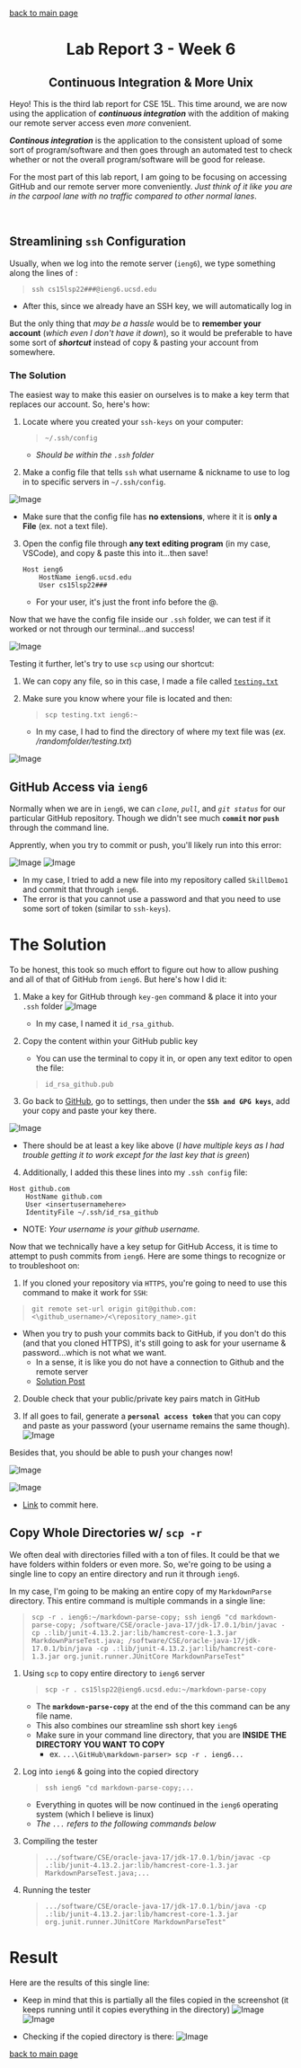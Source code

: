 [back to main page](https://kennethkietvuong.github.io/cse15l-lab-reports/)

<meta http-equiv="refresh" content="10">

<body>
      <h1 style="text-align:center">Lab Report 3 - Week 6</h1>
      <h2 style="text-align:center">Continuous Integration &  More Unix</h2>
   </body>

Heyo! This is the third lab report for CSE 15L. This time around, we are now using the application of ***continuous integration*** with the addition of making our remote server access even *more* convenient.

***Continous integration*** is the application to the consistent upload of some sort of program/software and then goes through an automated test to check whether or not the overall program/software will be good for release.

For the most part of this lab report, I am going to be focusing on accessing GitHub and our remote server more conveniently. *Just think of it like you are in the carpool lane with no traffic compared to other normal lanes*.
<p>&nbsp;</p>

## Streamlining `ssh` Configuration
Usually, when we log into the remote server (`ieng6`), we type something along the lines of :

> `ssh cs15lsp22###@ieng6.ucsd.edu`

* After this, since we already have an SSH key, we will automatically log in

But the only thing that *may be a hassle* would be to **remember your account** (*which even I don't have it down*), so it would be preferable to have some sort of ***shortcut*** instead of copy & pasting your account from somewhere.

### The Solution
The easiest way to make this easier on ourselves is to make a key term that replaces our account. So, here's how:

1. Locate where you created your `ssh-keys` on your computer:
    > `~/.ssh/config`

    * *Should be within the `.ssh` folder*

2. Make a config file that tells `ssh` what username & nickname to use to log in to specific servers in `~/.ssh/config`.

![Image](/lab-report-assets/report3/config_where.png)
* Make sure that the config file has **no extensions**, where it it is **only a File** (ex. not a text file).

3. Open the config file through **any text editing program** (in my case, VSCode), and copy & paste this into it...then save!

    ```
    Host ieng6
        HostName ieng6.ucsd.edu
        User cs15lsp22###
    ```
    * For your user, it's just the front info before the @.

Now that we have the config file inside our `.ssh` folder, we can test if it worked or not through our terminal...and success!

![Image](/lab-report-assets/report3/using_ssh_shortcut.png)

Testing it further, let's try to use `scp` using our shortcut:

1. We can copy any file, so in this case, I made a file called [`testing.txt`](/lab-report-assets/report3/testing.txt)

2. Make sure you know where your file is located and then:

    > `scp testing.txt ieng6:~`
    * In my case, I had to find the directory of where my text file was (*ex. /randomfolder/testing.txt*)

![Image](/lab-report-assets/report3/scp_ssh_shortcut.png)

## GitHub Access via `ieng6`
Normally when we are in `ieng6`, we can *`clone`*, *`pull`*, and *`git status`* for our particular GitHub repository. Though we didn't see much **`commit` nor `push`** through the command line.

Apprently, when you try to commit or push, you'll likely run into this error:



![Image](/lab-report-assets/report3/remote_commit_fail1.png)
![Image](/lab-report-assets/report3/remote_commit_fail2.png)
* In my case, I tried to add a new file into my repository called `SkillDemo1` and commit that through `ieng6`.
* The error is that you cannot use a password and that you need to use some sort of token (similar to `ssh-keys`).

# The Solution
To be honest, this took so much effort to figure out how to allow pushing and all of that of GitHub from `ieng6`. But here's how I did it:

1. Make a key for GitHub through `key-gen` command & place it into your `.ssh` folder
![Image](/lab-report-assets/report3/github_key_ssh.png)
    * In my case, I named it `id_rsa_github`.

2. Copy the content within your GitHub public key
    * You can use the terminal to copy it in, or open any text editor to open the file:
    > `id_rsa_github.pub`
3. Go back to [GitHub](https://github.com/), go to settings, then under the **`SSh and GPG keys`**, add your copy and paste your key there.

![Image](/lab-report-assets/report3/ssh_keygithub.png)
* There should be at least a key like above (*I have multiple keys as I had trouble getting it to work except for the last key that is green*)

4. Additionally, I added this these lines into my `.ssh config` file:
```
Host github.com
    HostName github.com
    User <insertusernamehere>
    IdentityFile ~/.ssh/id_rsa_github
```
* NOTE: *Your username is your github username.*

Now that we technically have a key setup for GitHub Access, it is time to attempt to push commits from `ieng6`. Here are some things to recognize or to troubleshoot on:

1. If you cloned your repository via `HTTPS`, you're going to need to use this command to make it work for `SSH`:
> `git remote set-url origin git@github.com:<\github_username>/<\repository_name>.git`
    
* When you try to push your commits back to GitHub, if you don't do this (and that you cloned HTTPS), it's still going to ask for your username & password...which is not what we want.
    * In a sense, it is like you do not have a connection to Github and the remote server
    * [Solution Post](https://stackoverflow.com/questions/14762034/push-to-github-without-a-password-using-ssh-key)

2. Double check that your public/private key pairs match in GitHub

3. If all goes to fail, generate a **`personal access token`** that you can copy and paste as your password (your username remains the same though).
![Image](/lab-report-assets/report3/personal_accesstoken.png)

Besides that, you should be able to push your changes now!

![Image](/lab-report-assets/report3/github_access_success.png)

![Image](/lab-report-assets/report3/repo_changed_access.png)
* [Link](https://github.com/kennethkietvuong/SkillDemo1/commit/780894995a180d62b8bc335d304a8074ce4e1f56) to commit here.

## Copy Whole Directories w/ `scp -r`
We often deal with directories filled with a ton of files. It could be that we have folders within folders or even more. So, we're going to be using a single line to copy an entire directory and run it through `ieng6`.

In my case, I'm going to be making an entire copy of my `MarkdownParse` directory. This entire command is multiple commands in a single line:

> `scp -r . ieng6:~/markdown-parse-copy; ssh ieng6 "cd markdown-parse-copy; /software/CSE/oracle-java-17/jdk-17.0.1/bin/javac -cp .:lib/junit-4.13.2.jar:lib/hamcrest-core-1.3.jar MarkdownParseTest.java; /software/CSE/oracle-java-17/jdk-17.0.1/bin/java -cp .:lib/junit-4.13.2.jar:lib/hamcrest-core-1.3.jar org.junit.runner.JUnitCore MarkdownParseTest"`

1. Using `scp` to copy entire directory to `ieng6` server
    > `scp -r . cs15lsp22@ieng6.ucsd.edu:~/markdown-parse-copy`
    * The **`markdown-parse-copy`** at the end of the this command can be any file name.
    * This also combines our streamline ssh short key `ieng6`
    * Make sure in your command line directory, that you are **INSIDE THE DIRECTORY YOU WANT TO COPY**
        * ex. `...\GitHub\markdown-parser> scp -r . ieng6...`

2. Log into `ieng6` & going into the copied directory
    > `ssh ieng6 "cd markdown-parse-copy;...`
    * Everything in quotes will be now continued in the `ieng6` operating system (which I believe is linux)
    * *The `...` refers to the following commands below*

3. Compiling the tester
    > `.../software/CSE/oracle-java-17/jdk-17.0.1/bin/javac -cp .:lib/junit-4.13.2.jar:lib/hamcrest-core-1.3.jar MarkdownParseTest.java;...`

4. Running the tester
    > `.../software/CSE/oracle-java-17/jdk-17.0.1/bin/java -cp .:lib/junit-4.13.2.jar:lib/hamcrest-core-1.3.jar org.junit.runner.JUnitCore MarkdownParseTest"`

# Result
Here are the results of this single line:

* Keep in mind that this is partially all the files copied in the screenshot (it keeps running until it copies everything in the directory)
![Image](/lab-report-assets/report3/result1.png)
![Image](/lab-report-assets/report3/result2.png)

* Checking if the copied directory is there:
![Image](/lab-report-assets/report3/result3.png)


[back to main page](https://kennethkietvuong.github.io/cse15l-lab-reports/)